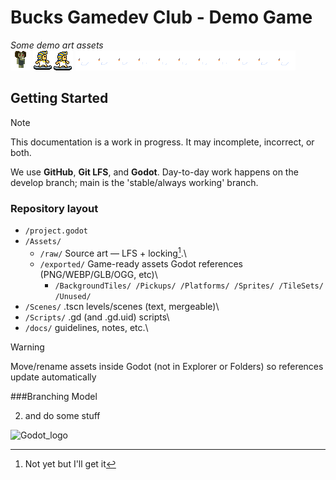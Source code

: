 # Bucks Gamedev Club - Demo Game

*Some demo art assets*\
![enemy](Assets/exported/Sprites/enemy.png)
![hover dude](Assets/exported/Sprites/player_move.png)
![swans](Assets/exported/Sprites/swan.png)


## Getting Started
> [!NOTE]
> This documentation is a work in progress. It may incomplete, incorrect, or both.

We use **GitHub**, **Git LFS**, and **Godot**. Day-to-day work happens on the develop branch; main is the 'stable/always working' branch.

### Repository layout

- `/project.godot`
- `/Assets/`
  -   `/raw/`                 Source art — LFS + locking[^1].\
  -  `/exported/`               Game-ready assets Godot references (PNG/WEBP/GLB/OGG, etc)\
      - `/BackgroundTiles/ /Pickups/ /Platforms/ /Sprites/ /TileSets/ /Unused/`
- `/Scenes/`                 .tscn levels/scenes (text, mergeable)\
- `/Scripts/`                .gd (and .gd.uid) scripts\
- `/docs/`                   guidelines, notes, etc.\

>[!WARNING]
>Move/rename assets inside Godot (not in Explorer or Folders) so references update automatically

###Branching Model

[^1]: Not yet but I'll get it


2. and do some stuff
<img width="512" height="212" alt="Godot_logo" src="https://github.com/user-attachments/assets/6d97182c-558e-4b6d-8b53-a8202f4a375e" />
